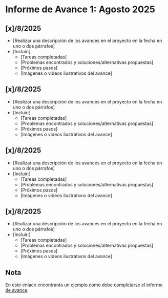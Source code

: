 # Informe de Avance 1: Agosto 2025

## [x]/8/2025
- [Realizar una descripción de los avances en el proyecto en la fecha en uno o dos párrafos]
- [Incluir:]
  - [Tareas completadas]
  - [Problemas encontrados y soluciones/alternativas propuestas]
  - [Próximos pasos]
  - [Imágenes o videos ilustrativos del avance]

## [x]/8/2025
- [Realizar una descripción de los avances en el proyecto en la fecha en uno o dos párrafos]
- [Incluir:]
  - [Tareas completadas]
  - [Problemas encontrados y soluciones/alternativas propuestas]
  - [Próximos pasos]
  - [Imágenes o videos ilustrativos del avance]

## [x]/8/2025
- [Realizar una descripción de los avances en el proyecto en la fecha en uno o dos párrafos]
- [Incluir:]
  - [Tareas completadas]
  - [Problemas encontrados y soluciones/alternativas propuestas]
  - [Próximos pasos]
  - [Imágenes o videos ilustrativos del avance]

## [x]/8/2025
- [Realizar una descripción de los avances en el proyecto en la fecha en uno o dos párrafos]
- [Incluir:]
  - [Tareas completadas]
  - [Problemas encontrados y soluciones/alternativas propuestas]
  - [Próximos pasos]
  - [Imágenes o videos ilustrativos del avance]

## Nota
En este enlace encontrarás un [ejemplo como debe completarse el informe de avance](avance_ejemplo.md).